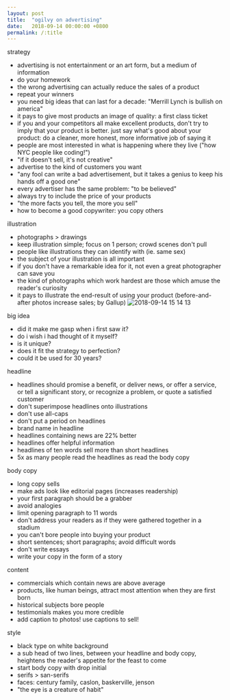 ```yaml
---
layout: post
title:  "ogilvy on advertising"
date:   2018-09-14 00:00:00 +0800
permalink: /:title
---
```


strategy
- advertising is not entertainment or an art form, but a medium of information
- do your homework
- the wrong advertising can actually reduce the sales of a product
- repeat your winners
- you need big ideas that can last for a decade: "Merrill Lynch is bullish on america"
- it pays to give most products an image of quality: a first class ticket
- if you and your competitors all make excellent products, don't try to imply that your product is better. just say what's good about your product: do a cleaner, more honest, more informative job of saying it
- people are most interested in what is happening where they live ("how NYC people like coding!")
- "if it doesn't sell, it's not creative"
- advertise to the kind of customers you want
- "any fool can write a bad advertisement, but it takes a genius to keep his hands off a good one"
- every advertiser has the same problem: "to be believed"
- always try to include the price of your products
- "the more facts you tell, the more you sell"
- how to become a good copywriter: you copy others

illustration
- photographs > drawings
- keep illustration simple; focus on 1 person; crowd scenes don't pull
- people like illustrations they can identify with (ie. same sex)
- the subject of your illustration is all important
- if you don't have a remarkable idea for it, not even a great photographer can save you
- the kind of photographs which work hardest are those which amuse the reader's curiosity
- it pays to illustrate the end-result of using your product (before-and-after photos increase sales; by Gallup)
![2018-09-14 15 14 13](https://user-images.githubusercontent.com/1697380/45535457-2052b680-b831-11e8-895c-d88ffc252756.png)


big idea
- did it make me gasp when i first saw it?
- do i wish i had thought of it myself?
- is it unique?
- does it fit the strategy to perfection?
- could it be used for 30 years?

headline
- headlines should promise a benefit, or deliver news, or offer a service, or tell a significant story, or recognize a problem, or quote a satisfied customer
- don't superimpose headlines onto illustrations
- don't use all-caps
- don't put a period on headlines
- brand name in headline
- headlines containing news are 22% better
- headlines offer helpful information
- headlines of ten words sell more than short headlines
- 5x as many people read the headlines as read the body copy

body copy
- long copy sells
- make ads look like editorial pages (increases readership)
- your first paragraph should be a grabber
- avoid analogies
- limit opening paragraph to 11 words
- don't address your readers as if they were gathered together in a stadium
- you can't bore people into buying your product
- short sentences; short paragraphs; avoid difficult words
- don't write essays
- write your copy in the form of a story

content
- commercials which contain news are above average
- products, like human beings, attract most attention when they are first born
- historical subjects bore people
- testimonials makes you more credible
- add caption to photos! use captions to sell!

style
- black type on white background
- a sub head of two lines, between your headline and body copy, heightens the reader's appetite for the feast to come
- start body copy with drop initial
- serifs > san-serifs
- faces: century family, caslon, baskerville, jenson
- "the eye is a creature of habit"
